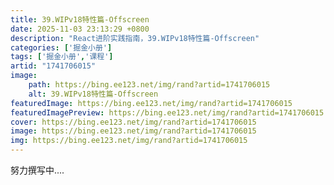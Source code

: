 ```yaml
---
title: 39.WIPv18特性篇-Offscreen
date: 2025-11-03 23:13:29 +0800
description: "React进阶实践指南，39.WIPv18特性篇-Offscreen"
categories: ['掘金小册']
tags: ['掘金小册','课程']
artid: "1741706015"
image:
    path: https://bing.ee123.net/img/rand?artid=1741706015
    alt: 39.WIPv18特性篇-Offscreen
featuredImage: https://bing.ee123.net/img/rand?artid=1741706015
featuredImagePreview: https://bing.ee123.net/img/rand?artid=1741706015
cover: https://bing.ee123.net/img/rand?artid=1741706015
image: https://bing.ee123.net/img/rand?artid=1741706015
img: https://bing.ee123.net/img/rand?artid=1741706015
---
```


努力撰写中....